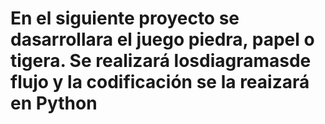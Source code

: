 # En el siguiente proyecto se dasarrollara el juego piedra, papel o tigera. Se realizará losdiagramasde flujo y la codificación se la reaizará en Python
